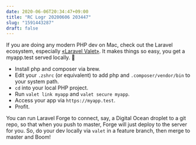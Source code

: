 ```yaml
---
date: 2020-06-06T20:34:47+09:00
title: "RC Logr 20200606 203447"
slug: "1591443287"
draft: false
---
```


If you are doing any modern PHP dev on Mac, check out the Laravel ecosystem, especially [«Laravel Valet»](https://laravel.com/docs/7.x/valet). It makes things so easy, you get a myapp.test served locally. 🤩

* Install php and composer via brew. 
* Edit your `.zshrc` (or equivalent) to add php and `.composer/vendor/bin` to your system path. 
* `cd` into your local PHP project.
* Run `valet link myapp` and `valet secure myapp`.
* Access your app via `https://myapp.test`. 
* Profit. 

You can run Laravel Forge to connect, say, a Digital Ocean droplet to a git repo, so that when you push to master, Forge will just deploy to the server for you. So, do your dev locally via `valet` in a feature branch, then merge to master and Boom!


